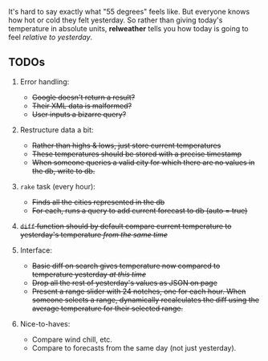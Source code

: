It's hard to say exactly what "55 degrees" feels like. But everyone knows how hot or cold they felt yesterday. So rather than giving today's temperature in absolute units, **relweather** tells you how today is going to feel *relative to yesterday*.

## TODOs

1. Error handling: 
	* <del>Google doesn't return a result?</del>
	* <del>Their XML data is malformed?</del>
	* <del>User inputs a bizarre query?</del>

2. Restructure data a bit:
	* <del>Rather than highs & lows, just store current temperatures</del>
	* <del>These temperatures should be stored with a precise timestamp</del>
	* <del>When someone queries a valid city for which there are no values in the db, write to db.</del>

3. `rake` task (every hour):
	* <del>Finds all the cities represented in the db</del>
	* <del>For each, runs a query to add current forecast to db (auto = true)</del>
	
4. <del>`diff` function should by default compare current temperature to yesterday's temperature *from the same time*</del>

5. Interface:
	* <del>Basic diff on search gives temperature now compared to temperature yesterday *at this time*</del>
	* <del>Drop all the rest of yesterday's values as JSON on page</del>
	* <del>Present a range slider with 24 notches, one for each hour. When someone selects a range, dynamically recalculates the diff using the average temperature for their selected range.</del>

6. Nice-to-haves:
	* Compare wind chill, etc.
	* Compare to forecasts from the same day (not just yesterday).